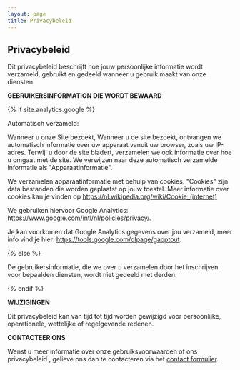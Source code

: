 ```yaml
---
layout: page
title: Privacybeleid
---
```

<div class="col-lg-12 text-center">
	<h2 class="section-heading text-uppercase">Privacybeleid</h2>
</div>

Dit privacybeleid beschrijft hoe jouw persoonlijke informatie wordt verzameld, gebruikt en gedeeld wanneer u gebruik maakt van onze diensten.

**GEBRUIKERSINFORMATION DIE WORDT BEWAARD**

{% if site.analytics.google %}

Automatisch verzameld:

Wanneer u onze Site bezoekt, 
Wanneer u de site bezoekt, ontvangen we automatisch informatie over uw apparaat vanuit uw browser, zoals uw IP-adres. Terwijl u door de site bladert, verzamelen we ook informatie over hoe u omgaat met de site. We verwijzen naar deze automatisch verzamelde informatie als "Apparaatinformatie".

We verzamelen apparaatinformatie met behulp van cookies. "Cookies" zijn data bestanden die worden geplaatst op jouw toestel. Meer informatie over cookies kan je vinden op https://nl.wikipedia.org/wiki/Cookie_(internet)

We gebruiken hiervoor Google Analytics: <https://www.google.com/intl/nl/policies/privacy/>.

Je kan voorkomen dat Google Analytics gegevens over jou verzameld, meer info vind je hier: <https://tools.google.com/dlpage/gaoptout>.

{% else %}

De gebruikersinformatie, die we over u verzamelen door het inschrijven voor bepaalden diensten, wordt niet gedeeld met derden.

{% endif %}

**WIJZIGINGEN**

Dit privacybeleid kan van tijd tot tijd worden gewijzigd voor persoonlijke, operationele, wettelijke of regelgevende redenen.

**CONTACTEER ONS**

Wenst u meer informatie over onze gebruiksvoorwaarden of ons privacybeleid , gelieve ons dan te contacteren via het <a href="/#contact">contact formulier</a>.
